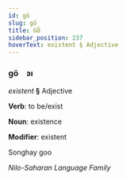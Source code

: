 ```yaml
---
id: gö
slug: gö
title: GÖ
sidebar_position: 237
hoverText: existent § Adjective
---
```


### gö&emsp;<span kind="abugida">ꜿı</span>

*existent* **§** Adjective

**Verb**: to be/exist

**Noun**: existence

**Modifier**: existent

Songhay goo 

*Nilo-Saharan Language Family*
